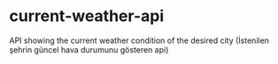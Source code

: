 # current-weather-api
 API showing the current weather condition of the desired city (İstenilen şehrin güncel hava durumunu gösteren api)
